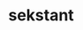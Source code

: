 # sekstant

<!--

https://github.com/yarax/swagger-to-graphql
https://github.com/yipeeio/kubeiql

 -->
